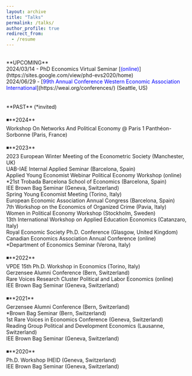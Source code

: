 ```yaml
---
layout: archive
title: "Talks"
permalink: /talks/
author_profile: true
redirect_from:
  - /resume
---
```

<br />
**UPCOMING** <br />
2024/03/14 - PhD Economics Virtual Seminar [<span style="color:blue">(online)</span>](https://sites.google.com/view/phd-evs2020/home) <br />
2024/06/29 - [<span style="color:blue">99th Annual Conference Western Economic Association International</span>](https://weai.org/conferences/) (Seattle, US) <br />
<br />
<br />
**PAST** (*invited) <br />
<br />
◾**2024** <br />
Workshop On Networks And Political Economy @ Paris 1 Panthéon-Sorbonne (Paris, France) <br />
<br />
◾**2023** <br />
2023 European Winter Meeting of the Econometric Society (Manchester, UK) <br />
UAB-IAE Internal Applied Seminar (Barcelona, Spain) <br />
Applied Young Economist Webinar Political Economy Workshop (online) <br />
*21st Trobada Barcelona School of Economics (Barcelona, Spain) <br />
IEE Brown Bag Seminar (Geneva, Switzerland) <br />
Spring Young Economist Meeting (Torino, Italy) <br />
European Economic Association Annual Congress (Barcelona, Spain) <br />
7th Workshop on the Economics of Organized Crime (Pavia, Italy) <br />
Women in Political Economy Workshop (Stockholm, Sweden) <br /> 
13th International Workshop on Applied Education Economics (Catanzaro, Italy) <br />
Royal Economic Society Ph.D. Conference (Glasgow, United Kingdom) <br />
Canadian Economics Association Annual Conference (online) <br /> 
*Department of Economics Seminar (Verona, Italy) <br />
<br />
◾**2022** <br />
VPDE 15th Ph.D. Workshop in Economics (Torino, Italy) <br />
Gerzensee Alumni Conference (Bern, Switzerland) <br />
Rare Voices Research Cluster Political and Labor Economics (online) <br />
IEE Brown Bag Seminar (Geneva, Switzerland) <br />
<br />
◾**2021** <br />
Gerzensee Alumni Conference (Bern, Switzerland) <br />
*Brown Bag Seminar (Bern, Switzerland) <br />
1st Rare Voices in Economics Conference (Geneva, Switzerland) <br />
Reading Group Political and Development Economics (Lausanne, Switzerland) <br />
IEE Brown Bag Seminar (Geneva, Switzerland) <br />
<br />
◾**2020** <br />
Ph.D. Workshop IHEID (Geneva, Switzerland) <br />
IEE Brown Bag Seminar (Geneva, Switzerland)  <br />
<br />

